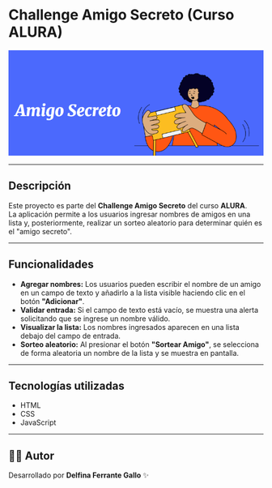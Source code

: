 # Challenge Amigo Secreto (Curso ALURA)

![Portada](assets/imagen-readme.PNG)  

---

## Descripción

Este proyecto es parte del **Challenge Amigo Secreto** del curso **ALURA**.  
La aplicación permite a los usuarios ingresar nombres de amigos en una lista y, posteriormente, realizar un sorteo aleatorio para determinar quién es el "amigo secreto".

---

## Funcionalidades

- **Agregar nombres:** Los usuarios pueden escribir el nombre de un amigo en un campo de texto y añadirlo a la lista visible haciendo clic en el botón **"Adicionar"**.  
- **Validar entrada:** Si el campo de texto está vacío, se muestra una alerta solicitando que se ingrese un nombre válido.  
- **Visualizar la lista:** Los nombres ingresados aparecen en una lista debajo del campo de entrada.  
- **Sorteo aleatorio:** Al presionar el botón **"Sortear Amigo"**, se selecciona de forma aleatoria un nombre de la lista y se muestra en pantalla.  

---
## Tecnologías utilizadas

- HTML
- CSS 
- JavaScript

---
## 👩‍💻 Autor  

Desarrollado por **Delfina Ferrante Gallo** ✨  

